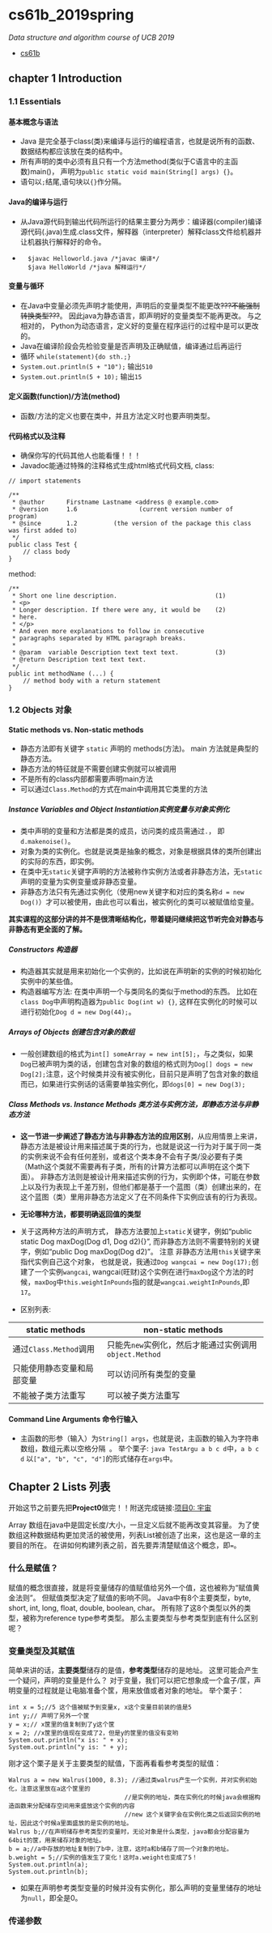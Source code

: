 # cs61b_2019spring
*Data structure and algorithm course of UCB 2019*
* [cs61b](https://sp19.datastructur.es/)

## chapter 1 Introduction

### 1.1 Essentials 

#### 基本概念与语法

* Java 是完全基于class(类)来编译与运行的编程语言，也就是说所有的函数、数据结构都应该放在类的结构中。
* 所有声明的类中必须有且只有一个方法method(类似于C语言中的主函数)main()， 声明为`public static void main(String[] args) {}`。
* 语句以`;`结尾,语句块以`{}`作分隔。

#### Java的编译与运行

* 从Java源代码到输出代码所运行的结果主要分为两步：编译器(compiler)编译源代码(.java)生成.class文件，解释器（interpreter）解释class文件给机器并让机器执行解释好的命令。
* ```
	$javac Helloworld.java /*javac 编译*/
	$java HelloWorld /*java 解释运行*/
  ```

#### 变量与循环

* 在Java中变量必须先声明才能使用，声明后的变量类型不能更改~~???不能强制转换类型???~~。 因此java为静态语言，即声明好的变量类型不能再更改。 与之相对的， Python为动态语言，定义好的变量在程序运行的过程中是可以更改的。
* Java在编译阶段会先检验变量是否声明及正确赋值，编译通过后再运行
* 循环 `while(statement){do sth.;}`
* `System.out.println(5 + "10");` 输出`510`
* `System.out.println(5 + 10);` 输出`15`


#### 定义函数(function)/方法(method)

* 函数/方法的定义也要在类中，并且方法定义时也要声明类型。

#### 代码格式以及注释

* 确保你写的代码其他人也能看懂！！！
* Javadoc能通过特殊的注释格式生成html格式代码文档, class:
```
// import statements

/**
 * @author      Firstname Lastname <address @ example.com>
 * @version     1.6                 (current version number of program)
 * @since       1.2          (the version of the package this class was first added to)
 */
public class Test {
    // class body
}
```
method:
```
/**
 * Short one line description.                           (1)
 * <p>
 * Longer description. If there were any, it would be    (2)
 * here.
 * </p>
 * And even more explanations to follow in consecutive
 * paragraphs separated by HTML paragraph breaks.
 *
 * @param  variable Description text text text.          (3)
 * @return Description text text text.
 */
public int methodName (...) {
    // method body with a return statement
}
```


### 1.2 Objects 对象

#### Static methods vs. Non-static methods

* 静态方法即有关键字 `static` 声明的 methods(方法)。 main 方法就是典型的静态方法。
* 静态方法的特征就是不需要创建实例就可以被调用
* 不是所有的class内部都需要声明main方法
* 可以通过`Class.Method`的方式在main中调用其它类里的方法

##### Instance Variables and Object Instantiation实例变量与对象实例化

* 类中声明的变量和方法都是类的成员，访问类的成员需通过`.`， 即`d.makenoise()`。
* 对象为类的实例化。也就是说类是抽象的概念，对象是根据具体的类所创建出的实际的东西，即实例。
* 在类中无`static`关键字声明的方法被称作实例方法或者非静态方法，无`static`声明的变量为实例变量或非静态变量。
* 非静态方法只有先通过实例化（使用new关键字和对应的类名称`d = new Dog()`）才可以被使用，由此也可以看出，被实例化的类可以被赋值给变量。

**其实课程的这部分讲的并不是很清晰结构化，带着疑问继续把这节听完会对静态与非静态有更全面的了解。**

##### Constructors 构造器

* 构造器其实就是用来初始化一个实例的，比如说在声明新的实例的时候初始化实例中的某些值。
* 构造器编写方法: 在类中声明一个与类同名的类似于method的东西。 比如在`class Dog`中声明构造器为`public Dog(int w) {}`, 这样在实例化的时候可以进行初始化`Dog d = new Dog(44);`。

##### Arrays of Objects 创建包含对象的数组

* 一般创建数组的格式为`int[] someArray = new int[5];`，与之类似，如果`Dog`已被声明为类的话，创建包含对象的数组的格式则为`Dog[] dogs = new Dog[2];`注意，这个时候类并没有被实例化，目前只是声明了包含对象的数组而已，如果进行实例话的话需要单独实例化，即`dogs[0] = new Dog(3);`

##### Class Methods vs. Instance Methods 类方法与实例方法，即静态方法与非静态方法

* **这一节进一步阐述了静态方法与非静态方法的应用区别**，从应用情景上来讲，静态方法是被设计用来描述属于类的行为，也就是说这一行为对于属于同一类的实例来说不会有任何差别，或者这个类本身不会有子类/没必要有子类（Math这个类就不需要再有子类，所有的计算方法都可以声明在这个类下面）。 非静态方法则是被设计用来描述实例的行为，实例即个体，可能在参数上以及行为表现上千差万别，但他们都是基于一个蓝图（类）创建出来的，在这个蓝图（类）里用非静态方法定义了在不同条件下实例应该有的行为表现。
* **无论哪种方法，都要明确返回值的类型**
* 关于这两种方法的声明方式， 静态方法要加上`static`关键字，例如“public static Dog maxDog(Dog d1, Dog d2){}”, 而非静态方法则不需要特别的关键字，例如“public Dog maxDog(Dog d2)”。 注意 非静态方法用`this`关键字来指代实例自己这个对象， 也就是说，我通过`Dog wangcai = new Dog(17);`创建了一个实例`wangcai`, wangcai(旺财)这个实例在进行`maxDog`这个方法的时候，`maxDog`中`this.weightInPounds`指的就是`wangcai.weightInPounds`,即`17`。

* 区别列表:

|static methods | non-static methods|
|--------------  | ------------------|
|通过`Class.Method`调用 | 只能先`new`实例化，然后才能通过实例调用`object.Method`|
|只能使用静态变量和局部变量 | 可以访问所有类型的变量|
|不能被子类方法重写 | 可以被子类方法重写|

#### Command Line Arguments 命令行输入

* 主函数的形参（输入）为`String[] args`，也就是说，主函数的输入为字符串数组，数组元素以空格分隔` `。 举个栗子: `java TestArgu a b c d`中，`a b c d` 以`["a", "b", "c", "d"]`的形式储存在`args`中。 

## Chapter 2 Lists 列表

开始这节之前要先把**Project0**做完！！附送完成链接:[项目0: 宇宙](https://github.com/zerenlu/CS61B_2019Spring/tree/master/proj0)

Array 数组在java中是固定长度/大小，一旦定义后就不能再改变其容量。 为了使数组这种数据结构更加灵活的被使用，列表List被创造了出来，这也是这一章的主要目的所在。 在讲如何构建列表之前，首先要弄清楚赋值这个概念，即`=`。

### 什么是赋值？

赋值的概念很直接，就是将变量储存的值赋值给另外一个值，这也被称为“赋值黄金法则”。 但赋值类型决定了赋值的影响不同。 Java中有8个主要类型，byte, short, int, long, float, double, boolean, char。 所有除了这8个类型以外的类型，被称为reference type参考类型。 那么主要类型与参考类型到底有什么区别呢？

### 变量类型及其赋值

简单来讲的话，**主要类型**储存的是值，**参考类型**储存的是地址。 这里可能会产生一个疑问，声明的变量是什么？ 对于变量，我们可以把它想象成一个盒子/筐，声明变量的过程就是让电脑准备个筐，用来放值或者对象的地址。 举个栗子：
```
int x = 5;//5 这个值被赋予到变量x, x这个变量目前装的值是5
int y;// 声明了另外一个筐
y = x;// x筐里的值复制到了y这个筐
x = 2; //x筐里的值现在变成了2，但是y的筐里的值没有变哟
System.out.println("x is: " + x);
System.out.println("y is: " + y);
```

刚才这个栗子是关于主要类型的赋值，下面再看看参考类型的赋值：
```
Walrus a = new Walrus(1000, 8.3); //通过类walrus产生一个实例，并对实例初始化，注意这里放在a这个筐里的
								//是实例的地址，类在实例化的时候java会根据构造函数来分配储存空间用来盛放这个实例的内容
								//new 这个关键字会在实例化类之后返回实例的地址，因此这个时候a里面盛放的是实例的地址。
Walrus b;//在声明储存参考类型的变量时，无论对象是什么类型，java都会分配容量为64bit的筐，用来储存对象的地址。
b = a;//a中存放的地址复制到了b中，注意，这时a和b储存了同一个对象的地址。
b.weight = 5;//实例的值发生了变化！这时a.weight也变成了5！
System.out.println(a);
System.out.println(b);
```
 * 如果在声明参考类型变量的时候并没有实例化，那么声明的变量里储存的地址为`null`，即全是0。

 ### 传递参数

 
